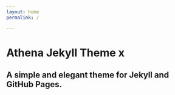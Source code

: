 ```yaml
---
layout: home
permalink: /

---
```

# Athena Jekyll Theme x

## A simple and elegant theme for Jekyll and GitHub Pages.


